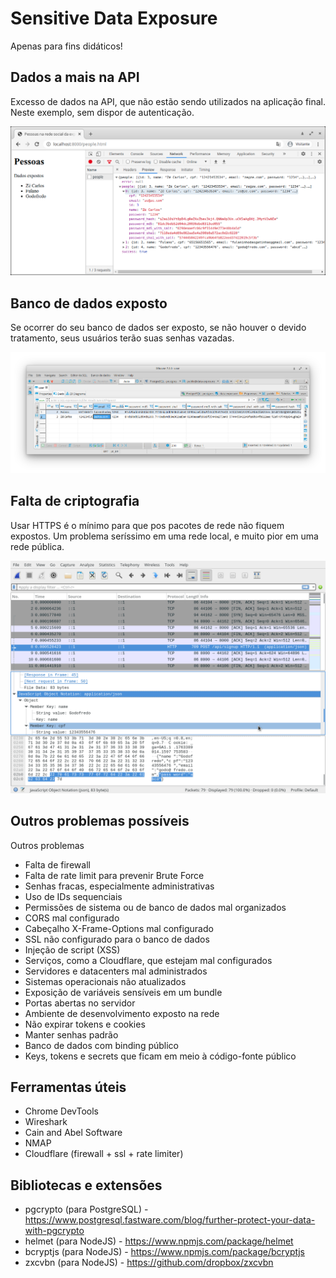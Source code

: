 # Sensitive Data Exposure

Apenas para fins didáticos!

## Dados a mais na API

Excesso de dados na API, que não estão sendo utilizados na aplicação final. Neste exemplo, sem dispor de autenticação.

![Chrome DevTools Network](/images/network.png)

## Banco de dados exposto

Se ocorrer do seu banco de dados ser exposto, se não houver o devido tratamento, seus usuários terão suas senhas vazadas.

![Visualizando dados usando DBeaver](/images/database.png)


## Falta de criptografia

Usar HTTPS é o mínimo para que pos pacotes de rede não fiquem expostos. Um problema seríssimo em uma rede local, e muito pior em uma rede pública.

![Inspeção de pacotes de rede com Wireshark](/images/wireshark.png)

## Outros problemas possíveis

Outros problemas 

 - Falta de firewall
 - Falta de rate limit para prevenir Brute Force
 - Senhas fracas, especialmente administrativas
 - Uso de IDs sequenciais
 - Permissões de sistema ou de banco de dados mal organizados
 - CORS mal configurado
 - Cabeçalho X-Frame-Options mal configurado
 - SSL não configurado para o banco de dados
 - Injeção de script (XSS)
 - Serviços, como a Cloudflare, que estejam mal configurados
 - Servidores e datacenters mal administrados
 - Sistemas operacionais não atualizados
 - Exposição de variáveis sensíveis em um bundle
 - Portas abertas no servidor
 - Ambiente de desenvolvimento exposto na rede
 - Não expirar tokens e cookies
 - Manter senhas padrão
 - Banco de dados com binding público
 - Keys, tokens e secrets que ficam em meio à código-fonte público

## Ferramentas úteis

 - Chrome DevTools
 - Wireshark
 - Cain and Abel Software
 - NMAP
 - Cloudflare (firewall + ssl + rate limiter)
 
 ## Bibliotecas e extensões
 
 - pgcrypto (para PostgreSQL) - https://www.postgresql.fastware.com/blog/further-protect-your-data-with-pgcrypto
 - helmet (para NodeJS) - https://www.npmjs.com/package/helmet
 - bcryptjs (para NodeJS) - https://www.npmjs.com/package/bcryptjs
 - zxcvbn (para NodeJS) - https://github.com/dropbox/zxcvbn
